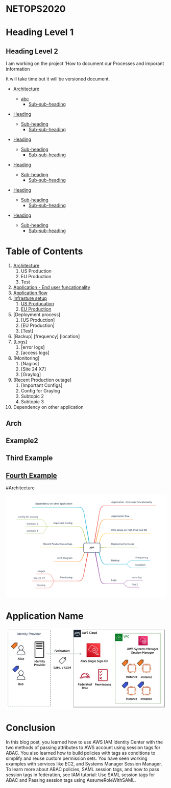 # NETOPS2020

# Heading Level 1
## Heading Level 2

I am working on the project 'How to document our Processes and imporant information

It will take time but it will be versioned document.

- [Architecture](#heading)
  * [abc](#sub-heading)
    + [Sub-sub-heading](#sub-sub-heading)
- [Heading](#heading-1)
  * [Sub-heading](#sub-heading-1)
    + [Sub-sub-heading](#sub-sub-heading-1)
- [Heading](#heading-2)
  * [Sub-heading](#sub-heading-2)
    + [Sub-sub-heading](#sub-sub-heading-2)

- [Heading](#heading)
  * [Sub-heading](#sub-heading)
    + [Sub-sub-heading](#sub-sub-heading)
- [Heading](#heading-1)
  * [Sub-heading](#sub-heading-1)
    + [Sub-sub-heading](#sub-sub-heading-1)
- [Heading](#heading-2)
  * [Sub-heading](#sub-heading-2)
    + [Sub-sub-heading](#sub-sub-heading-2)

# Table of Contents
1. [Architecture](#Architecture)
   1. US Production
   2. EU Production
   3. Test
2. [Application - End user funcationality](#application-end-user-funcationality)
3. [Application flow](#application-flow)
4. [Infrasture setup](#infrasture-setup)
      1. [US Producation](#us-production)
      2. [EU Production](#eu-production)
5. [Deployment process]
   1. [US Production]
   2. [EU Production]
   3. [Test]
6. [Backup] 
		[frequency]
		[location]
7. [Logs] 
   1. [error logs]
   2. [access logs]
8. [Monitoring]
   1. [Nagios]
   2. [Site 24 X7]
   3. [Graylog]
9. [Recent Production outage]
   1.  [Important Configs]
   2.  Config for Graylog
   3.  Subtopic 2
   4.  Subtopic 3
11.	Dependency on other application


## Arch
## Example2
## Third Example
## [Fourth Example](http://www.fourthexample.com) 




#Architecture

  ![Mindmap](Product-Documentation.png)


# Application Name




  ![Okta](Okta-1.jpg)


# Conclusion
In this blog post, you learned how to use AWS IAM Identity Center with the two methods of passing attributes to AWS account using session tags for ABAC. You also learned how to build policies with tags as conditions to simplify and reuse custom permission sets. You have seen working examples with services like EC2, and Systems Manager Session Manager. To learn more about ABAC policies, SAML session tags, and how to pass session tags in federation, see IAM tutorial: Use SAML session tags for ABAC and Passing session tags using AssumeRoleWithSAML.
